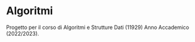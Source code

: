 # Algoritmi

Progetto per il corso di Algoritmi e Strutture Dati (11929) Anno Accademico (2022/2023).
